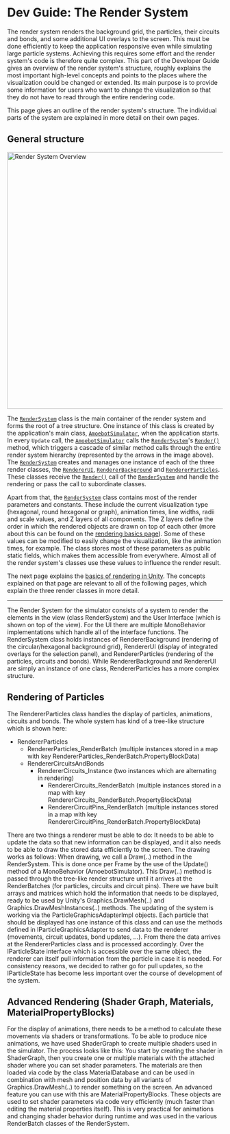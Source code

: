 # Dev Guide: The Render System

The render system renders the background grid, the particles, their circuits and bonds, and some additional UI overlays to the screen.
This must be done efficiently to keep the application responsive even while simulating large particle systems.
Achieving this requires some effort and the render system's code is therefore quite complex.
This part of the Developer Guide gives an overview of the render system's structure, roughly explains the most important high-level concepts and points to the places where the visualization could be changed or extended.
Its main purpose is to provide some information for users who want to change the visualization so that they do not have to read through the entire rendering code.

This page gives an outline of the render system's structure.
The individual parts of the system are explained in more detail on their own pages.


## General structure

<img src="~/images/render_system_overview.png" alt="Render System Overview" title="Render System Overview" width="600" align="center"/>

The [`RenderSystem`][1] class is the main container of the render system and forms the root of a tree structure.
One instance of this class is created by the application's main class, [`AmoebotSimulator`][2], when the application starts.
In every `Update` call, the [`AmoebotSimulator`][2] calls the [`RenderSystem`][1]'s [`Render()`][3] method, which triggers a cascade of similar method calls through the entire render system hierarchy (represented by the arrows in the image above).
The [`RenderSystem`][1] creates and manages one instance of each of the three render classes, the [`RendererUI`][4], [`RendererBackground`][5] and [`RendererParticles`][6].
These classes receive the [`Render()`][3] call of the [`RenderSystem`][1] and handle the rendering or pass the call to subordinate classes.

Apart from that, the [`RenderSystem`][1] class contains most of the render parameters and constants.
These include the current visualization type (hexagonal, round hexagonal or graph), animation times, line widths, radii and scale values, and Z layers of all components.
The Z layers define the order in which the rendered objects are drawn on top of each other (more about this can be found on the [rendering basics page](rendering_basics.md)).
Some of these values can be modified to easily change the visualization, like the animation times, for example.
The class stores most of these parameters as public static fields, which makes them accessible from everywhere.
Almost all of the render system's classes use these values to influence the render result.

The next page explains the [basics of rendering in Unity](rendering_basics.md).
The concepts explained on that page are relevant to all of the following pages, which explain the three render classes in more detail.






[1]: xref:AS2.Visuals.RenderSystem
[2]: xref:AS2.AmoebotSimulator
[3]: xref:AS2.Visuals.RenderSystem.Render
[4]: xref:AS2.Visuals.RendererUI
[5]: xref:AS2.Visuals.RendererBackground
[6]: xref:AS2.Visuals.RendererParticles









----------





















The Render System for the simulator consists of a system to render the elements in the view (class RenderSystem) and the User Interface (which is shown on top of the view). For the UI there are multiple MonoBehavior implementations which handle all of the interface functions. The RenderSystem class holds instances of RendererBackground (rendering of the circular/hexagonal background grid), RendererUI (display of integrated overlays for the selection panel), and RendererParticles (rendering of the particles, circuits and bonds). While RendererBackground and RendererUI are simply an instance of one class, RendererParticles has a more complex structure.

## Rendering of Particles

The RendererParticles class handles the display of particles, animations, circuits and bonds. The whole system has kind of a tree-like structure which is shown here:

- RendererParticles
	- RendererParticles_RenderBatch (multiple instances stored in a map with key RendererParticles_RenderBatch.PropertyBlockData)
	- RendererCircuitsAndBonds
		- RendererCircuits_Instance (two instances which are alternating in rendering)
			- RendererCircuits_RenderBatch (multiple instances stored in a map with key RendererCircuits_RenderBatch.PropertyBlockData)
			- RendererCircuitPins_RenderBatch (multiple instances stored in a map with key RendererCircuitPins_RenderBatch.PropertyBlockData)

There are two things a renderer must be able to do: It needs to be able to update the data so that new information can be displayed, and it also needs to be able to draw the stored data efficiently to the screen. The drawing works as follows: When drawing, we call a Draw(..) method in the RenderSystem. This is done once per Frame by the use of the Update() method of a MonoBehavior (AmoebotSimulator). This Draw(..) method is passed through the tree-like render structure until it arrives at the RenderBatches (for particles, circuits and circuit pins). There we have built arrays and matrices which hold the information that needs to be displayed, ready to be used by Unity's Graphics.DrawMesh(..) and Graphics.DrawMeshInstances(..) methods. The updating of the system is working via the ParticleGraphicsAdapterImpl objects. Each particle that should be displayed has one instance of this class and can use the methods defined in IParticleGraphicsAdapter to send data to the renderer (movements, circuit updates, bond updates, ...). From there the data arrives at the RendererParticles class and is processed accordingly. Over the IParticleState interface which is accessible over the same object, the renderer can itself pull information from the particle in case it is needed. For consistency reasons, we decided to rather go for pull updates, so the IParticleState has become less important over the course of development of the system.

## Advanced Rendering (Shader Graph, Materials, MaterialPropertyBlocks)

For the display of animations, there needs to be a method to calculate these movements via shaders or transformations. To be able to produce nice animations, we have used ShaderGraph to create multiple shaders used in the simulator. The process looks like this: You start by creating the shader in ShaderGraph, then you create one or multiple materials with the attached shader where you can set shader parameters. The materials are then loaded via code by the class MaterialDatabase and can be used in combination with mesh and position data by all variants of Graphics.DrawMesh(..) to render something on the screen. An advanced feature you can use with this are MaterialPropertyBlocks. These objects are used to set shader parameters via code very efficiently (much faster than editing the material properties itself). This is very practical for animations and changing shader behavior during runtime and was used in the various RenderBatch classes of the RenderSystem.